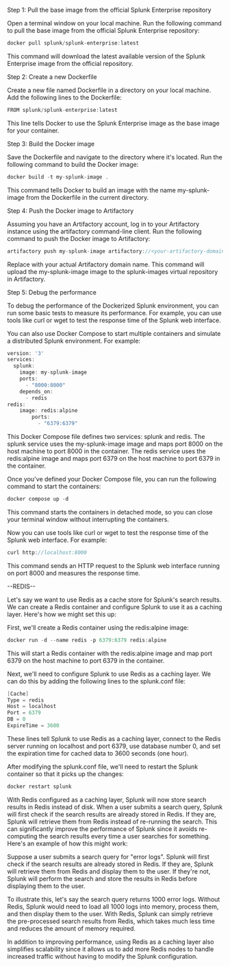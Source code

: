Step 1: Pull the base image from the official Splunk Enterprise repository

Open a terminal window on your local machine.
Run the following command to pull the base image from the official Splunk Enterprise repository:
```go
docker pull splunk/splunk-enterprise:latest
```
This command will download the latest available version of the Splunk Enterprise image from the official repository.

Step 2: Create a new Dockerfile

Create a new file named Dockerfile in a directory on your local machine.
Add the following lines to the Dockerfile:
```go
FROM splunk/splunk-enterprise:latest
```
This line tells Docker to use the Splunk Enterprise image as the base image for your container.

Step 3: Build the Docker image

Save the Dockerfile and navigate to the directory where it's located.
Run the following command to build the Docker image:
```go
docker build -t my-splunk-image .
```
This command tells Docker to build an image with the name my-splunk-image from the Dockerfile in the current directory.

Step 4: Push the Docker image to Artifactory

Assuming you have an Artifactory account, log in to your Artifactory instance using the artifactory command-line client.
Run the following command to push the Docker image to Artifactory:
```go
artifactory push my-splunk-image artifactory://<your-artifactory-domain>/virtual/splunk-images
```
Replace <your-artifactory-domain> with your actual Artifactory domain name. This command will upload the my-splunk-image image to the splunk-images virtual repository in Artifactory.

Step 5: Debug the performance

To debug the performance of the Dockerized Splunk environment, you can run some basic tests to measure its performance. For example, you can use tools like curl or wget to test the response time of the Splunk web interface.

You can also use Docker Compose to start multiple containers and simulate a distributed Splunk environment. For example:

```go
version: '3'
services:
  splunk:
    image: my-splunk-image
    ports:
      - "8000:8000"
    depends_on: 
      - redis
redis:
    image: redis:alpine
        ports:
          - "6379:6379"
```
    
This Docker Compose file defines two services: splunk and redis. The splunk service uses the my-splunk-image image and maps port 8000 on the host machine to port 8000 in the container. The redis service uses the redis:alpine image and maps port 6379 on the host machine to port 6379 in the container.

Once you've defined your Docker Compose file, you can run the following command to start the containers:
```go
docker compose up -d
```
This command starts the containers in detached mode, so you can close your terminal window without interrupting the containers.

Now you can use tools like curl or wget to test the response time of the Splunk web interface. For example:
```go
curl http://localhost:8000
```
This command sends an HTTP request to the Splunk web interface running on port 8000 and measures the response time.

--REDIS--

Let's say we want to use Redis as a cache store for Splunk's search results. We can create a Redis container and configure Splunk to use it as a caching layer. Here's how we might set this up:

First, we'll create a Redis container using the redis:alpine image:
```go
docker run -d --name redis -p 6379:6379 redis:alpine
```
This will start a Redis container with the redis:alpine image and map port 6379 on the host machine to port 6379 in the container.

Next, we'll need to configure Splunk to use Redis as a caching layer. We can do this by adding the following lines to the splunk.conf file:
```go
[Cache]
Type = redis
Host = localhost
Port = 6379
DB = 0
ExpireTime = 3600
```
These lines tell Splunk to use Redis as a caching layer, connect to the Redis server running on localhost and port 6379, use database number 0, and set the expiration time for cached data to 3600 seconds (one hour).

After modifying the splunk.conf file, we'll need to restart the Splunk container so that it picks up the changes:
```go
docker restart splunk
```
With Redis configured as a caching layer, Splunk will now store search results in Redis instead of disk. When a user submits a search query, Splunk will first check if the search results are already stored in Redis. If they are, Splunk will retrieve them from Redis instead of re-running the search. This can significantly improve the performance of Splunk since it avoids re-computing the search results every time a user searches for something.
Here's an example of how this might work:

Suppose a user submits a search query for "error logs". Splunk will first check if the search results are already stored in Redis. If they are, Splunk will retrieve them from Redis and display them to the user. If they're not, Splunk will perform the search and store the results in Redis before displaying them to the user.

To illustrate this, let's say the search query returns 1000 error logs. Without Redis, Splunk would need to load all 1000 logs into memory, process them, and then display them to the user. With Redis, Splunk can simply retrieve the pre-processed search results from Redis, which takes much less time and reduces the amount of memory required.

In addition to improving performance, using Redis as a caching layer also simplifies scalability since it allows us to add more Redis nodes to handle increased traffic without having to modify the Splunk configuration.

